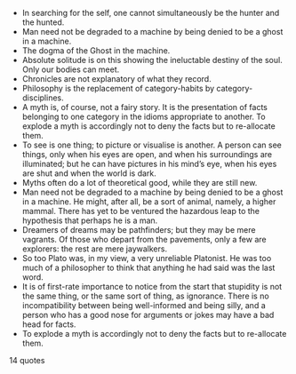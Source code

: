  - In searching for the self, one cannot simultaneously be the hunter and the hunted.
 - Man need not be degraded to a machine by being denied to be a ghost in a machine.
 - The dogma of the Ghost in the machine.
 - Absolute solitude is on this showing the ineluctable destiny of the soul. Only our bodies can meet.
 - Chronicles are not explanatory of what they record.
 - Philosophy is the replacement of category-habits by category-disciplines.
 - A myth is, of course, not a fairy story. It is the presentation of facts belonging to one category in the idioms appropriate to another. To explode a myth is accordingly not to deny the facts but to re-allocate them.
 - To see is one thing; to picture or visualise is another. A person can see things, only when his eyes are open, and when his surroundings are illuminated; but he can have pictures in his mind’s eye, when his eyes are shut and when the world is dark.
 - Myths often do a lot of theoretical good, while they are still new.
 - Man need not be degraded to a machine by being denied to be a ghost in a machine. He might, after all, be a sort of animal, namely, a higher mammal. There has yet to be ventured the hazardous leap to the hypothesis that perhaps he is a man.
 - Dreamers of dreams may be pathfinders; but they may be mere vagrants. Of those who depart from the pavements, only a few are explorers: the rest are mere jaywalkers.
 - So too Plato was, in my view, a very unreliable Platonist. He was too much of a philosopher to think that anything he had said was the last word.
 - It is of first-rate importance to notice from the start that stupidity is not the same thing, or the same sort of thing, as ignorance. There is no incompatibility between being well-informed and being silly, and a person who has a good nose for arguments or jokes may have a bad head for facts.
 - To explode a myth is accordingly not to deny the facts but to re-allocate them.

14 quotes